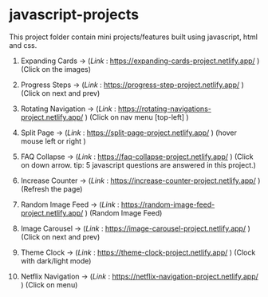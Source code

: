 # javascript-projects
This project folder contain mini projects/features built using javascript, html and css.


1. Expanding Cards -> (<i>Link </i> : https://expanding-cards-project.netlify.app/ )
    (Click on the images)
   
2. Progress Steps  -> (<i>Link </i> : https://progress-step-project.netlify.app/  )
    (Click on next and prev)
    
3. Rotating Navigation  ->   (<i>Link </i> :  https://rotating-navigations-project.netlify.app/ )
    (Click on nav menu [top-left] )
  
4. Split Page    ->   (<i>Link </i> :  https://split-page-project.netlify.app/ )
    (hover mouse left or right )

5. FAQ Collapse   ->  (<i>Link </i> :   https://faq-collapse-project.netlify.app/ )
    (Click on down arrow.  tip: 5 javascript questions are answered in this project.)

6. Increase Counter  ->   (<i>Link </i> : https://increase-counter-project.netlify.app/ )
    (Refresh the page)
    
7. Random Image Feed  ->  (<i>Link </i> : https://random-image-feed-project.netlify.app/ )
    (Random Image Feed)
    
8. Image Carousel   ->   (<i>Link </i> : https://image-carousel-project.netlify.app/ )
    (Click on next and prev)
    
9. Theme Clock   ->  (<i>Link </i> : https://theme-clock-project.netlify.app/ )
    (Clock with dark/light mode)
    
10. Netflix Navigation   ->  (<i>Link </i> : https://netflix-navigation-project.netlify.app/ )
    (Click on menu)
